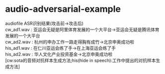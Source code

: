 # audio-adversarial-example  
audiofile            ASR识别结果(攻击前->攻击后)  
cw_ad1.wav : 亚运会无疑是阿里体育发展的一个大平台->亚运会无疑是腾讯体育发展的一个大平台  
cw_ad2.wav : 杭州的申办工作一路走得胸有成竹->北京申奥成功啦  
his_ad1.wav : 在仁川亚运会练了手->在上海亚运会练了手  
his_ad2.wav : 华人文化产业投资基金->北京申奥成功啦  
[cw:sota的音频对抗样本生成方法;his(hide in speech):工作中提出的对抗样本生成方法]
